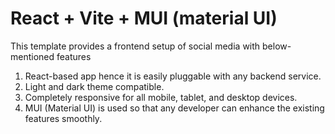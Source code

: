# React + Vite + MUI (material UI)

This template provides a frontend setup of social media with below-mentioned features

1. React-based app hence it is easily pluggable with any backend service.
2. Light and dark theme compatible.
3. Completely responsive for all mobile, tablet, and desktop devices.
4. MUI (Material UI) is used so that any developer can enhance the existing features smoothly.


